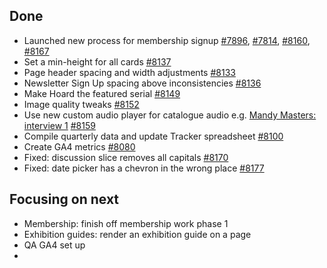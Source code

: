 ## Done
-	Launched new process for membership signup [#7896](https://github.com/wellcomecollection/wellcomecollection.org/issues/7896), [#7814](https://github.com/wellcomecollection/wellcomecollection.org/issues/7814), [#8160](https://github.com/wellcomecollection/wellcomecollection.org/issues/8160), [#8167](https://github.com/wellcomecollection/wellcomecollection.org/issues/8167)
-	Set a min-height for all cards [#8137](https://github.com/wellcomecollection/wellcomecollection.org/issues/8137)
-	Page header spacing and width adjustments [#8133](https://github.com/wellcomecollection/wellcomecollection.org/issues/8133)
-	Newsletter Sign Up spacing above inconsistencies [#8136](https://github.com/wellcomecollection/wellcomecollection.org/issues/8136)
-	Make Hoard the featured serial [#8149](https://github.com/wellcomecollection/wellcomecollection.org/pull/8149)
-	Image quality tweaks [#8152](https://github.com/wellcomecollection/wellcomecollection.org/pull/8152)
-	Use new custom audio player for catalogue audio e.g. [Mandy Masters: interview 1](https://wellcomecollection.org/works/bnkb7ax6) [#8159](https://github.com/wellcomecollection/wellcomecollection.org/pull/8159)
-	Compile quarterly data and update Tracker spreadsheet [#8100](https://github.com/wellcomecollection/wellcomecollection.org/issues/8100)
-	Create GA4 metrics [#8080](https://github.com/wellcomecollection/wellcomecollection.org/issues/8080)
-	Fixed: discussion slice removes all capitals [#8170](https://github.com/wellcomecollection/wellcomecollection.org/issues/8170)
-	Fixed: date picker has a chevron in the wrong place [#8177](https://github.com/wellcomecollection/wellcomecollection.org/issues/8177)



## Focusing on next
-	Membership: finish off membership work phase 1
-	Exhibition guides: render an exhibition guide on a page
-	QA GA4 set up
- 
